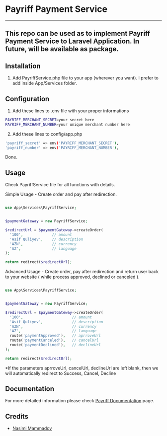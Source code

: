 # Payriff Payment Service

---
This repo can be used as to implement Payriff Payment Service to Laravel Application. In future, will be available as package. 
---

## Installation

1. Add PayriffService.php file to your app (wherever you want). I prefer to add inside App/Services folder.

## Configuration

1. Add these lines to .env file with your proper informations

```bash
PAYRIFF_MERCHANT_SECRET=your secret here
PAYRIFF_MERCHANT_NUMBER=your unique merchant number here
```

2. Add these lines to config/app.php
```bash
'payriff_secret' => env('PAYRIFF_MERCHANT_SECRET'),
'payriff_number' => env('PAYRIFF_MERCHANT_NUMBER'),
```

Done.

## Usage

Check PayriffService file for all functions with details.

Simple Usage - Create order and pay after redirection.

```php

use App\Services\PayriffService;


$paymentGateway = new PayriffService;

$redirectUrl = $paymentGateway->createOrder(
  '100',             // amount
  'Asif Quliyev',    // description
  'AZN',             // currency
  'AZ',              // language
);

return redirect($redirectUrl);
```

Advanced Usage - Create order, pay after redirection and return user back to your website ( while process approved, declined or canceled ).

```php

use App\Services\PayriffService;


$paymentGateway = new PayriffService;

$redirectUrl = $paymentGateway->createOrder(
  '100',                      // amount
  'Asif Quliyev',             // description
  'AZN',                      // currency
  'AZ',                       // language
  route('paymentApproved'),   // aprroveUrl
  route('paymentCanceled'),   // cancelUrl
  route('paymentDeclined'),   // declineUrl
);

return redirect($redirectUrl);
```

*If the parameters aprroveUrl, cancelUrl, declineUrl are left blank, then we will automatically redirect to Success, Cancel, Decline



## Documentation

For more detailed information please check <a href="https://payriff.com/docs/">Payriff Documentation</a> page.

## Credits

- [Nasimi Mammadov](https://github.com/nasimic)
